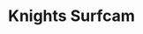 ---
layout: child_layout/surfcams_item
title: Knights Surfcam
permalink: /surfcams/knights-live/paid/
user_type: paid
theme: theme-paid
---